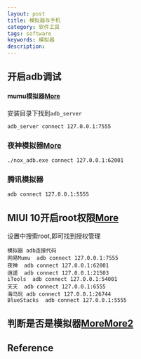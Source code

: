 ```yaml
---
layout: post
title: 模拟器与手机
category: 软件工具
tags: software
keywords: 模拟器
description: 
---
```


## 开启adb调试

#### mumu模拟器[More](https://blog.csdn.net/billy_chen_2013/article/details/80882644)

安装目录下找到`adb_server`
```
adb_server connect 127.0.0.1:7555
```

### 夜神模拟器[More](https://www.yeshen.com/faqs/H15tDZ6YW)

```
./nox_adb.exe connect 127.0.0.1:62001
```

### 腾讯模拟器

```
adb connect 127.0.0.1:5555
```

## MIUI 10开启root权限[More](http://api.bbs.miui.com/thread-12281379-1-1.html)

设置中搜索root,即可找到授权管理


```
模拟器	adb连接代码
网易Mumu	adb connect 127.0.0.1:7555
夜神	adb connect 127.0.0.1:62001
逍遥	adb connect 127.0.0.1:21503
iTools	adb connect 127.0.0.1:54001
天天	adb connect 127.0.0.1:6555
海马玩	adb connect 127.0.0.1:26744
BlueStacks	adb connect 127.0.0.1:5555
```

## 判断是否是模拟器[More](https://www.cnblogs.com/meteoric_cry/p/10913600.html)[More2](https://github.com/gingo/android-emulator-detector)

## Reference
